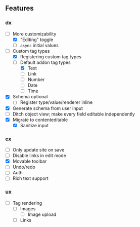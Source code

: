 ## Features

### dx

- [ ] More customizability
  - [x] "Editing" toggle
  - [ ] `async` initial values
- [ ] Custom tag types
  - [x] Registering custom tag types
  - [ ] Default addon tag types
    - [x] Text
    - [ ] Link
    - [ ] Number
    - [ ] Date
    - [ ] Time
- [x] Schema optional
  - [ ] Register type/value/renderer inline
- [x] Generate schema from user input
- [ ] Ditch object view; make every field editable independently
- [x] Migrate to contenteditable
  - [x] Sanitize input

### cx

- [ ] Only update site on save
- [ ] Disable links in edit mode
- [x] Movable toolbar
- [ ] Undo/redo
- [ ] Auth
- [ ] Rich text support

### ux

- [ ] Tag rendering
  - [ ] Images
    - [ ] Image upload
  - [ ] Links
